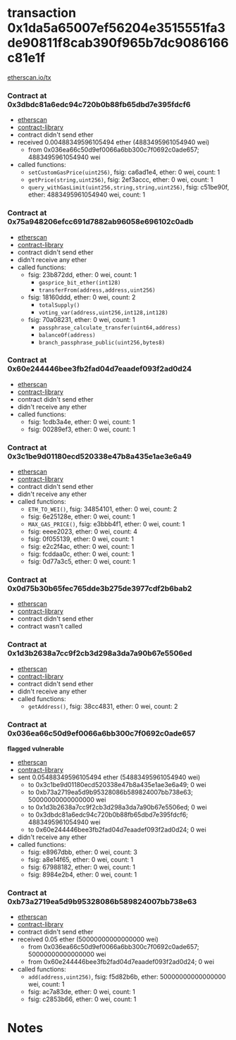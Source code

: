 # transaction 0x1da5a65007ef56204e3515551fa3de90811f8cab390f965b7dc9086166c81e1f

[etherscan.io/tx](https://etherscan.io/tx/0x1da5a65007ef56204e3515551fa3de90811f8cab390f965b7dc9086166c81e1f)


### Contract at 0x3dbdc81a6edc94c720b0b88fb65dbd7e395fdcf6

* [etherscan](https://etherscan.io/address/0x3dbdc81a6edc94c720b0b88fb65dbd7e395fdcf6)
* [contract-library](https://contract-library.com/contracts/Ethereum/3dbdc81a6edc94c720b0b88fb65dbd7e395fdcf6)
* contract didn't send ether
* received 0.00488349596105494 ether (4883495961054940 wei)
    * from 0x036ea66c50d9ef0066a6bb300c7f0692c0ade657; 4883495961054940 wei
* called functions:
    * `setCustomGasPrice(uint256)`, fsig: ca6ad1e4, ether: 0 wei, count: 1
    * `getPrice(string,uint256)`, fsig: 2ef3accc, ether: 0 wei, count: 1
    * `query_withGasLimit(uint256,string,string,uint256)`, fsig: c51be90f, ether: 4883495961054940 wei, count: 1


### Contract at 0x75a948206efcc691d7882ab96058e696102c0adb

* [etherscan](https://etherscan.io/address/0x75a948206efcc691d7882ab96058e696102c0adb)
* [contract-library](https://contract-library.com/contracts/Ethereum/75a948206efcc691d7882ab96058e696102c0adb)
* contract didn't send ether
* didn't receive any ether
* called functions:
    * fsig: 23b872dd, ether: 0 wei, count: 1
        * `gasprice_bit_ether(int128)`
        * `transferFrom(address,address,uint256)`
    * fsig: 18160ddd, ether: 0 wei, count: 2
        * `totalSupply()`
        * `voting_var(address,uint256,int128,int128)`
    * fsig: 70a08231, ether: 0 wei, count: 1
        * `passphrase_calculate_transfer(uint64,address)`
        * `balanceOf(address)`
        * `branch_passphrase_public(uint256,bytes8)`


### Contract at 0x60e244446bee3fb2fad04d7eaadef093f2ad0d24

* [etherscan](https://etherscan.io/address/0x60e244446bee3fb2fad04d7eaadef093f2ad0d24)
* [contract-library](https://contract-library.com/contracts/Ethereum/60e244446bee3fb2fad04d7eaadef093f2ad0d24)
* contract didn't send ether
* didn't receive any ether
* called functions:
    * fsig: 1cdb3a4e, ether: 0 wei, count: 1
    * fsig: 00289ef3, ether: 0 wei, count: 1


### Contract at 0x3c1be9d01180ecd520338e47b8a435e1ae3e6a49

* [etherscan](https://etherscan.io/address/0x3c1be9d01180ecd520338e47b8a435e1ae3e6a49)
* [contract-library](https://contract-library.com/contracts/Ethereum/3c1be9d01180ecd520338e47b8a435e1ae3e6a49)
* contract didn't send ether
* didn't receive any ether
* called functions:
    * `ETH_TO_WEI()`, fsig: 34854101, ether: 0 wei, count: 2
    * fsig: 6e25128e, ether: 0 wei, count: 1
    * `MAX_GAS_PRICE()`, fsig: e3bbb4f1, ether: 0 wei, count: 1
    * fsig: eeee2023, ether: 0 wei, count: 4
    * fsig: 0f055139, ether: 0 wei, count: 1
    * fsig: e2c2f4ac, ether: 0 wei, count: 1
    * fsig: fcddaa0c, ether: 0 wei, count: 1
    * fsig: 0d77a3c5, ether: 0 wei, count: 1


### Contract at 0x0d75b30b65fec765dde3b275de3977cdf2b6bab2

* [etherscan](https://etherscan.io/address/0x0d75b30b65fec765dde3b275de3977cdf2b6bab2)
* [contract-library](https://contract-library.com/contracts/Ethereum/0d75b30b65fec765dde3b275de3977cdf2b6bab2)
* contract didn't send ether
* contract wasn't called


### Contract at 0x1d3b2638a7cc9f2cb3d298a3da7a90b67e5506ed

* [etherscan](https://etherscan.io/address/0x1d3b2638a7cc9f2cb3d298a3da7a90b67e5506ed)
* [contract-library](https://contract-library.com/contracts/Ethereum/1d3b2638a7cc9f2cb3d298a3da7a90b67e5506ed)
* contract didn't send ether
* didn't receive any ether
* called functions:
    * `getAddress()`, fsig: 38cc4831, ether: 0 wei, count: 2


### Contract at 0x036ea66c50d9ef0066a6bb300c7f0692c0ade657

**flagged vulnerable**

* [etherscan](https://etherscan.io/address/0x036ea66c50d9ef0066a6bb300c7f0692c0ade657)
* [contract-library](https://contract-library.com/contracts/Ethereum/036ea66c50d9ef0066a6bb300c7f0692c0ade657)
* sent 0.05488349596105494 ether (54883495961054940 wei)
    * to 0x3c1be9d01180ecd520338e47b8a435e1ae3e6a49; 0 wei
    * to 0xb73a2719ea5d9b95328086b589824007bb738e63; 50000000000000000 wei
    * to 0x1d3b2638a7cc9f2cb3d298a3da7a90b67e5506ed; 0 wei
    * to 0x3dbdc81a6edc94c720b0b88fb65dbd7e395fdcf6; 4883495961054940 wei
    * to 0x60e244446bee3fb2fad04d7eaadef093f2ad0d24; 0 wei
* didn't receive any ether
* called functions:
    * fsig: e8967dbb, ether: 0 wei, count: 3
    * fsig: a8e14f65, ether: 0 wei, count: 1
    * fsig: 67988182, ether: 0 wei, count: 1
    * fsig: 8984e2b4, ether: 0 wei, count: 1


### Contract at 0xb73a2719ea5d9b95328086b589824007bb738e63

* [etherscan](https://etherscan.io/address/0xb73a2719ea5d9b95328086b589824007bb738e63)
* [contract-library](https://contract-library.com/contracts/Ethereum/b73a2719ea5d9b95328086b589824007bb738e63)
* contract didn't send ether
* received 0.05 ether (50000000000000000 wei)
    * from 0x036ea66c50d9ef0066a6bb300c7f0692c0ade657; 50000000000000000 wei
    * from 0x60e244446bee3fb2fad04d7eaadef093f2ad0d24; 0 wei
* called functions:
    * `add(address,uint256)`, fsig: f5d82b6b, ether: 50000000000000000 wei, count: 1
    * fsig: ac7a83de, ether: 0 wei, count: 1
    * fsig: c2853b66, ether: 0 wei, count: 1

# Notes

